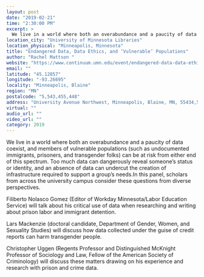```yaml
---
layout: post
date: "2019-02-21"
time: "2:30:00 PM"
excerpt: >
  We live in a world where both an overabundance and a paucity of data coexist, and members of vulnerable populations (such as undocumented ...
location_city: "University of Minnesota Libraries"
location_physical: "Minneapolis, Minnesota"
title: "Endangered Data, Data Ethics, and ‘Vulnerable’ Populations"
author: "Rachel Mattson "
website: "https://www.continuum.umn.edu/event/endangered-data-data-ethics-and-vulnerable-populations/"
email: ""
latitude: "45.12857"
longitude: "-93.26695"
locality: "Minneapolis, Blaine"
region: "MN"
postalcode: "5,543,455,448"
address: "University Avenue Northwest, Minneapolis, Blaine, MN, 55434,55448, US"
virtual: ""
audio_url: ""
video_url: ""
category: 2019
---
```


We live in a world where both an overabundance and a paucity of data coexist, and members of vulnerable populations (such as undocumented immigrants, prisoners, and transgender folks) can be at risk from either end of this spectrum. Too much data can dangerously reveal someone’s status or identity, and an absence of data can undercut the creation of infrastructure required to support a group’s needs.In this panel, scholars from across the university campus consider these questions from diverse perspectives.

Filiberto Nolasco Gomez (Editor of Workday Minnesota/Labor Education Service) will talk about his critical use of data when researching and writing about prison labor and immigrant detention.

Lars Mackenzie (doctoral candidate, Department of Gender, Women, and Sexuality Studies) will discuss how data collected under the guise of credit reports can harm transgender people.

Christopher Uggen (Regents Professor and Distinguished McKnight Professor of Sociology and Law, Fellow of the American Society of Criminology) will discuss these matters drawing on his experience and research with prison and crime data.
